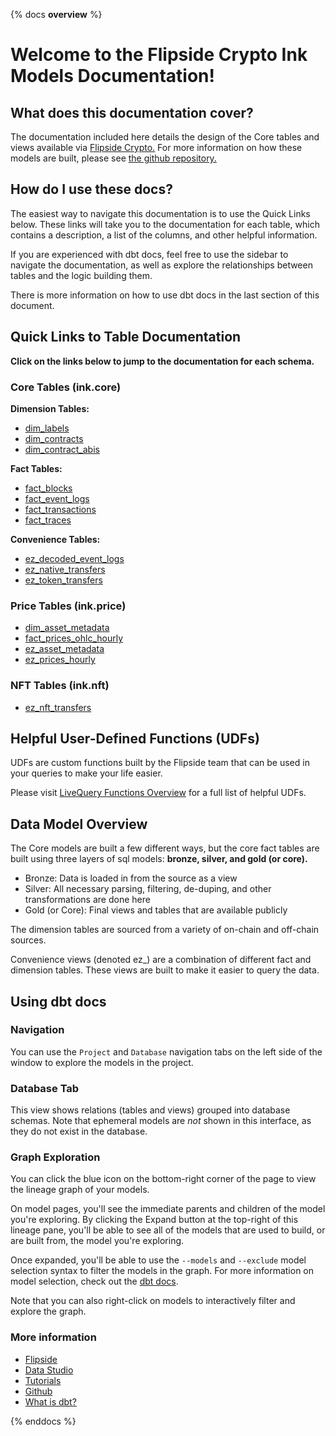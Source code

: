 {% docs __overview__ %}

# Welcome to the Flipside Crypto Ink Models Documentation!

## **What does this documentation cover?**
The documentation included here details the design of the Core tables and views available via [Flipside Crypto.](https://flipsidecrypto.xyz/) For more information on how these models are built, please see [the github repository.](https://github.com/FlipsideCrypto/ink-models)

## **How do I use these docs?**
The easiest way to navigate this documentation is to use the Quick Links below. These links will take you to the documentation for each table, which contains a description, a list of the columns, and other helpful information.

If you are experienced with dbt docs, feel free to use the sidebar to navigate the documentation, as well as explore the relationships between tables and the logic building them.

There is more information on how to use dbt docs in the last section of this document.

## **Quick Links to Table Documentation**

**Click on the links below to jump to the documentation for each schema.**

### Core Tables (ink.core)

**Dimension Tables:**
- [dim_labels](https://flipsidecrypto.github.io/ink-models/#!/model/model.fsc_evm.core__dim_labels)
- [dim_contracts](https://flipsidecrypto.github.io/ink-models/#!/model/model.fsc_evm.core__dim_contracts)
- [dim_contract_abis](https://flipsidecrypto.github.io/ink-models/#!/model/model.fsc_evm.core__dim_contract_abis)

**Fact Tables:**
- [fact_blocks](https://flipsidecrypto.github.io/ink-models/#!/model/model.fsc_evm.core__fact_blocks)
- [fact_event_logs](https://flipsidecrypto.github.io/ink-models/#!/model/model.fsc_evm.core__fact_event_logs)
- [fact_transactions](https://flipsidecrypto.github.io/ink-models/#!/model/model.fsc_evm.core__fact_transactions)
- [fact_traces](https://flipsidecrypto.github.io/ink-models/#!/model/model.fsc_evm.core__fact_traces)

**Convenience Tables:**
- [ez_decoded_event_logs](https://flipsidecrypto.github.io/ink-models/#!/model/model.fsc_evm.core__ez_decoded_event_logs)
- [ez_native_transfers](https://flipsidecrypto.github.io/ink-models/#!/model/model.fsc_evm.core__ez_native_transfers)
- [ez_token_transfers](https://flipsidecrypto.github.io/ink-models/#!/model/model.fsc_evm.core__ez_token_transfers)
  
### Price Tables (ink.price)
- [dim_asset_metadata](https://flipsidecrypto.github.io/ink-models/#!/model/model.fsc_evm.price__dim_asset_metadata)
- [fact_prices_ohlc_hourly](https://flipsidecrypto.github.io/ink-models/#!/model/model.fsc_evm.price__fact_prices_ohlc_hourly)
- [ez_asset_metadata](https://flipsidecrypto.github.io/ink-models/#!/model/model.fsc_evm.price__ez_asset_metadata)
- [ez_prices_hourly](https://flipsidecrypto.github.io/ink-models/#!/model/model.fsc_evm.price__ez_prices_hourly)

### NFT Tables (ink.nft)
- [ez_nft_transfers](https://flipsidecrypto.github.io/ink-models/#!/model/model.fsc_evm.nft__ez_nft_transfers)

## **Helpful User-Defined Functions (UDFs)**

UDFs are custom functions built by the Flipside team that can be used in your queries to make your life easier. 

Please visit [LiveQuery Functions Overview](https://flipsidecrypto.github.io/livequery-models/#!/overview) for a full list of helpful UDFs.

## **Data Model Overview**

The Core models are built a few different ways, but the core fact tables are built using three layers of sql models: **bronze, silver, and gold (or core).**

- Bronze: Data is loaded in from the source as a view
- Silver: All necessary parsing, filtering, de-duping, and other transformations are done here
- Gold (or Core): Final views and tables that are available publicly

The dimension tables are sourced from a variety of on-chain and off-chain sources.

Convenience views (denoted ez_) are a combination of different fact and dimension tables. These views are built to make it easier to query the data.

## **Using dbt docs**
### Navigation

You can use the ```Project``` and ```Database``` navigation tabs on the left side of the window to explore the models in the project.

### Database Tab

This view shows relations (tables and views) grouped into database schemas. Note that ephemeral models are *not* shown in this interface, as they do not exist in the database.

### Graph Exploration

You can click the blue icon on the bottom-right corner of the page to view the lineage graph of your models.

On model pages, you'll see the immediate parents and children of the model you're exploring. By clicking the Expand button at the top-right of this lineage pane, you'll be able to see all of the models that are used to build, or are built from, the model you're exploring.

Once expanded, you'll be able to use the ```--models``` and ```--exclude``` model selection syntax to filter the models in the graph. For more information on model selection, check out the [dbt docs](https://docs.getdbt.com/docs/model-selection-syntax).

Note that you can also right-click on models to interactively filter and explore the graph.

### **More information**
- [Flipside](https://flipsidecrypto.xyz/)
- [Data Studio](https://flipsidecrypto.xyz/studio)
- [Tutorials](https://docs.flipsidecrypto.com/our-data/tutorials)
- [Github](https://github.com/FlipsideCrypto/ink-models)
- [What is dbt?](https://docs.getdbt.com/docs/introduction)

{% enddocs %}